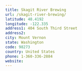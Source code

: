 ```yaml
---
title: Skagit River Brewing
url: /skagit-river-brewing/
latitude: 48.4192
longitude: -122.335
address1: 404 South Third Street
address2: 
city: Mount Vernon
state: Washington
code: 98273
country: United States
phone: 1-360-336-2884
website: 
---
```


